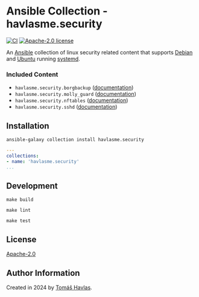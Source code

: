 Ansible Collection - havlasme.security
====================================== 

[![CI][gitlabci-image]][gitlabci-link]
[![Apache-2.0 license][license-image]][license-link]

An [Ansible](https://www.ansible.com/) collection of linux security related content that supports [Debian](https://www.debian.org/) and [Ubuntu](https://ubuntu.com/) running [systemd](https://systemd.io/).

### Included Content

- `havlasme.security.borgbackup` ([documentation](/roles/borgbackup/README.md))
- `havlasme.security.molly_guard` ([documentation](/roles/molly_guard/README.md))
- `havlasme.security.nftables` ([documentation](/roles/nftables/README.md))
- `havlasme.security.sshd` ([documentation](/roles/sshd/README.md))

Installation
------------

```shell title="ansible-galaxy"
ansible-galaxy collection install havlasme.security
```

```yaml title="requirements.yml"
---
collections:
- name: 'havlasme.security'
...
```

Development
-----------

```shell
make build
```

```shell title="ansible-lint"
make lint
```

```shell title="molecule"
make test
```

License
-------

[Apache-2.0][license-link]

Author Information
------------------

Created in 2024 by [Tomáš Havlas](https://havlas.me/).


[license-image]: https://img.shields.io/badge/license-Apache2.0-blue.svg?style=flat-square
[license-link]: LICENSE

[gitlabci-image]: https://img.shields.io/gitlab/pipeline-status/havlas.me/ansible-collection-security?style=flat-square
[gitlabci-link]: https://gitlab.com/havlas.me/ansible-collection-security/-/pipelines

